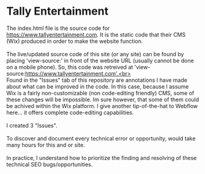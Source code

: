 # Tally Entertainment

The index.html file is the source code for https://www.tallyentertainment.com. It is the static code that their CMS (Wix) produced in order to make the website function.<br>
<br>
The live/updated source code of this site (or any site) can be found by placing 'view-source:' in front of the website URL (usually cannot be done on a mobile phone). So, this code was retreived at 'view-source:https://www.tallyentertainment.com'.<br>
<br>
Found in the "Issues" tab of this repository are annotations I have made about what can be improved in the code. In this case, because I assume Wix is a fairly non-customizable (non code-editing friendly) CMS, some of these changes will be impossible. Im sure however, that some of them could be achived within the Wix platform. I give another tip-of-the-hat to Webflow here... it offers complete code-editing capabilities.<br>
<br>
I created 3 "Issues".<br>
<br>
To discover and document every technical error or opportunity, would take many hours for this and or site.<br>
<br>
In practice, I understand how to prioritize the finding and resolving of these technical SEO bugs/opportunities.